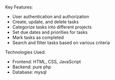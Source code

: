 Key Features:
- User authentication and authorization
- Create, update, and delete tasks
- Categorize tasks into different projects
- Set due dates and priorities for tasks
- Mark tasks as completed
- Search and filter tasks based on various criteria

Technologies Used:
- Frontend: HTML, CSS, JavaScript
- Backend: pure php
- Database: mysql

